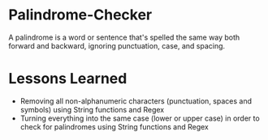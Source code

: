 # Palindrome-Checker
A palindrome is a word or sentence that's spelled the same way both forward and backward, ignoring punctuation, case, and spacing.

# Lessons Learned
* Removing all non-alphanumeric characters (punctuation, spaces and symbols) using String functions and Regex
* Turning everything into the same case (lower or upper case) in order to check for palindromes using String functions and Regex
